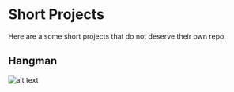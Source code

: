 # Short Projects
Here are a some short projects that do not deserve their own repo.


## Hangman

![alt text](https://github.com/patricktouchette/csharp-tutorials/my-projects/blob/master/hangman.png?raw=true)

